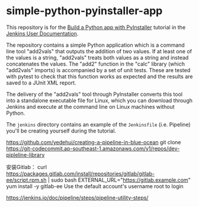 # simple-python-pyinstaller-app

This repository is for the
[Build a Python app with PyInstaller](https://jenkins.io/doc/tutorials/build-a-python-app-with-pyinstaller/)
tutorial in the [Jenkins User Documentation](https://jenkins.io/doc/).

The repository contains a simple Python application which is a command line tool "add2vals" that outputs the addition of two values. If at least one of the
values is a string, "add2vals" treats both values as a string and instead
concatenates the values. The "add2" function in the "calc" library (which
"add2vals" imports) is accompanied by a set of unit tests. These are tested with pytest to check that this function works as expected and the results are saved
to a JUnit XML report.

The delivery of the "add2vals" tool through PyInstaller converts this tool into
a standalone executable file for Linux, which you can download through Jenkins
and execute at the command line on Linux machines without Python.

The `jenkins` directory contains an example of the `Jenkinsfile` (i.e. Pipeline)
you'll be creating yourself during the tutorial.

https://github.com/yedehui/creating-a-pipeline-in-blue-ocean
git clone https://git-codecommit.ap-southeast-1.amazonaws.com/v1/repos/dev-pipleline-library

安装Gitlab：
curl https://packages.gitlab.com/install/repositories/gitlab/gitlab-ee/script.rpm.sh | sudo bash
EXTERNAL_URL="https://gitlab.example.com" yum install -y gitlab-ee 
Use the default account's username root to login

https://jenkins.io/doc/pipeline/steps/pipeline-utility-steps/
